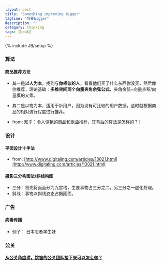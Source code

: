```yaml
---
layout: post
title: "Something improving bigger"
tagline: "我要bigger"
description: ""
category: thinking
tags: [book]
---
```

{% include JB/setup %}

### 算法

#### 商品推荐方法 

* 其一是**以人为本**，找到**与你相似的人**，看看他们买了什么东西你没买，然后像你推荐，理论基础：**多维空间两个向量夹角余弦公式**，夹角余弦=向量点积/向量模的叉乘。

* 其二是以物为本，适用于新用户，因为没有可比较的用户数据，这时就根据商品的相对流行程度进行推荐。

* from: 知乎：令人惊艳的商品和歌曲推荐，其背后的算法是怎样的？]


### 设计

#### 平面设计十手法
* from: [http://www.digitaling.com/articles/13021.html](http://www.digitaling.com/articles/13021.html)

#### 摄影三分构图法/斜线构图
* 三分：首先将画面分为九宫格，主要事物占三分之二，另三分之一虚化处理。
* 斜线：事物以斜线姿态占据画面。

### 广告

#### 病毒传播
* 例子： 日本忍者学生妹


### 公关

#### [从公关角度讲，姚笛的公关团队接下来可以怎么做？](http://daily.zhihu.com/story/3801120)
